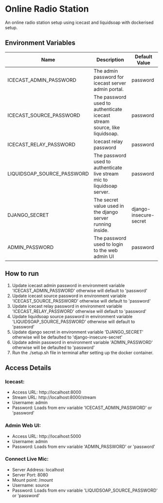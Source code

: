 # Online Radio Station

An online radio station setup using icecast and liquidsoap with dockerised setup.

## Environment Variables
Name                       | Description                                                              | Default Value
---------------------------|--------------------------------------------------------------------------| ---------------
ICECAST_ADMIN_PASSWORD     | The admin password for icecast server admin portal.                      | password
ICECAST_SOURCE_PASSWORD    | The password used to authenticate icecast stream source, like liquidsoap.| password
ICECAST_RELAY_PASSWORD     | Icecast relay password                                                   | password
LIQUIDSOAP_SOURCE_PASSWORD | The password used to authenticate live stream mic to liquidsoap server.  | password
DJANGO_SECRET              | The secret value used in the django server running inside.               | django-insecure-secret
ADMIN_PASSWORD             | The password used to login to the web admin UI                           | password

## How to run
1. Update icecast admin password in environment variable 'ICECAST_ADMIN_PASSWORD' otherwise will default to 'password' 
2. Update icecast source password in environment variable 'ICECAST_SOURCE_PASSWORD' otherwise will default to 'password'
3. Update icecast relay password in environment variable 'ICECAST_RELAY_PASSWORD' otherwise will default to 'password'
3. Update liquidsoap source password in environment variable 'LIQUIDSOAP_SOURCE_PASSWORD' otherwise will default to 'password'
4. Update django secret in environment variable 'DJANGO_SECRET' otherwise will be defaulted to 'django-insecure-secret'
4. Update admin password in environment variable 'ADMIN_PASSWORD' otherwise will be defaulted to 'password'
5. Run the ./setup.sh file in terminal after setting up the docker container.


## Access Details

### Icecast:
- Access URL: http://localhost:8000
- Stream URL: http://localhost:8000/stream
- Username: admin
- Password: Loads from env variable 'ICECAST_ADMIN_PASSWORD' or 'password'

### Admin Web UI:
- Access URL: http://localhost:5000
- Username: admin
- Password: Loads from env variable 'ADMIN_PASSWORD' or 'password'
 
### Connect Live Mic:
- Server Address: localhost
- Server Port: 8080
- Mount point: /mount
- Username: source
- Password: Loads from env variable 'LIQUIDSOAP_SOURCE_PASSWORD' or 'password'

